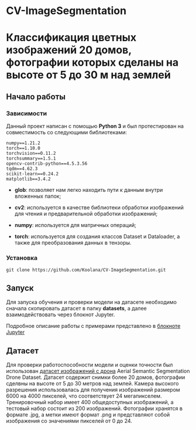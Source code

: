 # CV-ImageSegmentation
# Классификация цветных изображений 20 домов, фотографии которых сделаны на высоте от 5 до 30 м над землей

## Начало работы

### Зависимости
Данный проект написан с помощью **Python 3** и был протестирован на совместимость со следующими библиотеками:

```
numpy==1.21.2
torch==1.10.0
torchvision==0.11.2
torchsummary==1.5.1
opencv-contrib-python==4.5.3.56
tqdm==4.62.3
scikit-learn==0.24.2
matplotlib==3.4.2
```

- __glob__: позволяет нам легко находить пути к данным внутри вложенных папок;

- __cv2__: используется в качестве библиотеки обработки изображений для чтения и предварительной обработки изображений;

- __numpy__: используется для матричных операций;

- __torch__: используется для создания классов Dataset и Dataloader, а также для преобразования данных в тензоры.

### Установка

```
git clone https://github.com/Koolana/CV-ImageSegmentation.git
```

## Запуск

Для запуска обучения и проверки модели на датасете необходимо сначала скопировать датасет в папку **datasets**, а далее взаимодействовать через блокнот Jupyter.

Подробное описание работы с примерами представлено в [блокноте Jupyter](demo.ipynb)

## Датасет

Для проверки работоспособности модели и оценки точности был использован [датасет изображений с дрона](https://www.kaggle.com/datasets/bulentsiyah/semantic-drone-dataset) Aerial Semantic Segmentation Drone Dataset. Датасет содержит снимки более 20 домов, фотографии сделвны на высоте от 5 до 30 метров над землей. Камера высокого разрешения использовалась для получения изображений размером 6000 на 4000 пикселей, что соответствует 24 мегапикселем. Тренировочный набор имеет 400 общедоступных изображений, а тестовый набор состоит из 200 изображений. Фотографии хранятся в формате .jpg, а метки имеют формат .png и представляют собой изображения со значениями пикселей от 0 до 24. 





